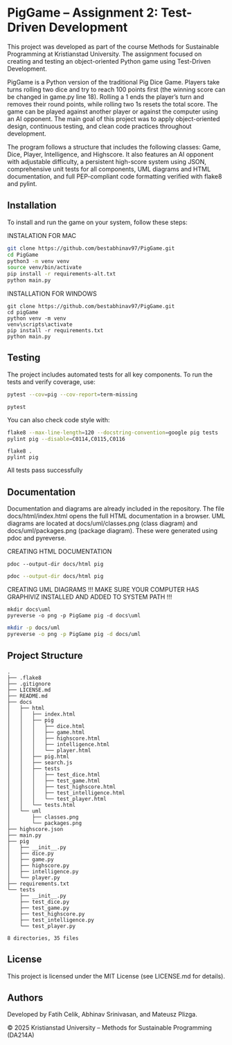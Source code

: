 # PigGame – Assignment 2: Test-Driven Development

This project was developed as part of the course Methods for Sustainable Programming at Kristianstad University. The assignment focused on creating and testing an object-oriented Python game using Test-Driven Development.

PigGame is a Python version of the traditional Pig Dice Game. Players take turns rolling two dice and try to reach 100 points first (the winning score can be changed in game.py line 18). Rolling a 1 ends the player’s turn and removes their round points, while rolling two 1s resets the total score. The game can be played against another player or against the computer using an AI opponent. The main goal of this project was to apply object-oriented design, continuous testing, and clean code practices throughout development.

The program follows a structure that includes the following classes: Game, Dice, Player, Intelligence, and Highscore. It also features an AI opponent with adjustable difficulty, a persistent high-score system using JSON, comprehensive unit tests for all components, UML diagrams and HTML documentation, and full PEP-compliant code formatting verified with flake8 and pylint.

## Installation

To install and run the game on your system, follow these steps:

INSTALATION FOR MAC
```bash
git clone https://github.com/bestabhinav97/PigGame.git
cd PigGame
python3 -m venv venv
source venv/bin/activate
pip install -r requirements-alt.txt
python main.py
```

INSTALLATION FOR WINDOWS
```cmdPrompt
git clone https://github.com/bestabhinav97/PigGame.git
cd pigGame
python venv -m venv
venv\scripts\activate
pip install -r requirements.txt
python main.py
```

## Testing

The project includes automated tests for all key components. To run the tests and verify coverage, use:

```bash
pytest --cov=pig --cov-report=term-missing
```

```cmdPrompt
pytest
```

You can also check code style with:

```bash
flake8 --max-line-length=120 --docstring-convention=google pig tests
pylint pig --disable=C0114,C0115,C0116
```

```cmdPropmt
flake8 .
pylint pig
```

All tests pass successfully

## Documentation

Documentation and diagrams are already included in the repository. The file docs/html/index.html opens the full HTML documentation in a browser. UML diagrams are located at docs/uml/classes.png (class diagram) and docs/uml/packages.png (package diagram). These were generated using pdoc and pyreverse.

CREATING HTML DOCUMENTATION
```CmdPrompt
pdoc --output-dir docs/html pig
```

```Bash
pdoc --output-dir docs/html pig
```

CREATING UML DIAGRAMS
!!! MAKE SURE YOUR COMPUTER HAS GRAPHIVIZ INSTALLED AND ADDED TO SYSTEM PATH !!!
```CmdPrompt
mkdir docs\uml
pyreverse -o png -p PigGame pig -d docs\uml
```

```Bash
mkdir -p docs/uml
pyreverse -o png -p PigGame pig -d docs/uml
```


## Project Structure

```
.
├── .flake8
├── .gitignore
├── LICENSE.md
├── README.md
├── docs
│   ├── html
│   │   ├── index.html
│   │   ├── pig
│   │   │   ├── dice.html
│   │   │   ├── game.html
│   │   │   ├── highscore.html
│   │   │   ├── intelligence.html
│   │   │   └── player.html
│   │   ├── pig.html
│   │   ├── search.js
│   │   ├── tests
│   │   │   ├── test_dice.html
│   │   │   ├── test_game.html
│   │   │   ├── test_highscore.html
│   │   │   ├── test_intelligence.html
│   │   │   └── test_player.html
│   │   └── tests.html
│   └── uml
│       ├── classes.png
│       └── packages.png
├── highscore.json
├── main.py
├── pig
│   ├── __init__.py
│   ├── dice.py
│   ├── game.py
│   ├── highscore.py
│   ├── intelligence.py
│   └── player.py
├── requirements.txt
└── tests
    ├── __init__.py
    ├── test_dice.py
    ├── test_game.py
    ├── test_highscore.py
    ├── test_intelligence.py
    └── test_player.py

8 directories, 35 files
```

## License

This project is licensed under the MIT License (see LICENSE.md for details).

## Authors

Developed by Fatih Celik, Abhinav Srinivasan, and Mateusz Plizga.

© 2025 Kristianstad University – Methods for Sustainable Programming (DA214A)
